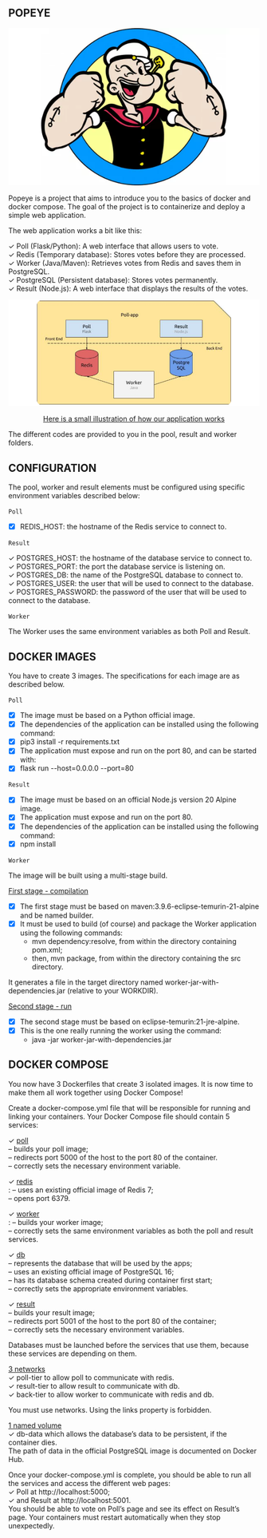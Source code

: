 ## POPEYE 
<p align="center">
  <img src="pictures/popeye.png" alt="popeye">
</p>

Popeye is a project that aims to introduce you to the basics of docker and docker compose.
The goal of the project is to containerize and deploy a simple web application.

The web application works a bit like this:

✓ Poll (Flask/Python): A web interface that allows users to vote.<br>
✓ Redis (Temporary database): Stores votes before they are processed.<br>
✓ Worker (Java/Maven): Retrieves votes from Redis and saves them in PostgreSQL.<br>
✓ PostgreSQL (Persistent database): Stores votes permanently.<br>
✓ Result (Node.js): A web interface that displays the results of the votes.<br>

![application](pictures/application.png)

<p align="center">
  <u> Here is a small illustration of how our application works </u>
</p>

The different codes are provided to you in the pool, result and worker folders.

## CONFIGURATION 

The pool, worker and result elements must be configured using specific environment variables described below:

`Poll`

- [x] REDIS_HOST: the hostname of the Redis service to connect to.

`Result`

✓ POSTGRES_HOST: the hostname of the database service to connect to. <br>
✓ POSTGRES_PORT: the port the database service is listening on. <br>
✓ POSTGRES_DB: the name of the PostgreSQL database to connect to. <br>
✓ POSTGRES_USER: the user that will be used to connect to the database.<br>
✓ POSTGRES_PASSWORD: the password of the user that will be used to connect to the database.<br>

`Worker`

The Worker uses the same environment variables as both Poll and Result.<br>

## DOCKER IMAGES

You have to create 3 images.
The specifications for each image are as described below.

`Poll`

- [x] The image must be based on a Python official image.
- [x] The dependencies of the application can be installed using the following command:
- [x] pip3 install -r requirements.txt
- [x] The application must expose and run on the port 80, and can be started with:
- [x] flask run --host=0.0.0.0 --port=80

`Result`

- [x] The image must be based on an official Node.js version 20 Alpine image.
- [x] The application must expose and run on the port 80.
- [x] The dependencies of the application can be installed using the following command:
- [x] npm install

`Worker`

The image will be built using a multi-stage build.

<u> First stage - compilation </u>

- [x] The first stage must be based on maven:3.9.6-eclipse-temurin-21-alpine and be named builder.
- [x] It must be used to build (of course) and package the Worker application using the following
commands: <br>
    - mvn dependency:resolve, from within the directory containing pom.xml;<br>
    - then, mvn package, from within the directory containing the src directory.<br>

It generates a file in the target directory named worker-jar-with-dependencies.jar (relative to your
WORKDIR).

<u> Second stage - run </u>

- [x] The second stage must be based on eclipse-temurin:21-jre-alpine.
- [x] This is the one really running the worker using the command:<br>
    - java -jar worker-jar-with-dependencies.jar

## DOCKER COMPOSE 

You now have 3 Dockerfiles that create 3 isolated images.
It is now time to make them all work together using Docker Compose!

Create a docker-compose.yml file that will be responsible for running and linking your containers.
Your Docker Compose file should contain 5 services:<br>

✓ <u> poll </u> <br>
– builds your poll image;<br>
– redirects port 5000 of the host to the port 80 of the container.<br>
– correctly sets the necessary environment variable.<br>

✓ <u> redis </u> <br>:
– uses an existing official image of Redis 7;<br>
– opens port 6379.<br>

✓ <u> worker </u> <br>:
– builds your worker image;<br>
– correctly sets the same environment variables as both the poll and result services.<br>

✓ <u> db </u> <br>
– represents the database that will be used by the apps;<br>
– uses an existing official image of PostgreSQL 16;<br>
– has its database schema created during container first start;<br>
– correctly sets the appropriate environment variables.<br>

✓ <u> result </u> <br>
– builds your result image;<br>
– redirects port 5001 of the host to the port 80 of the container;<br>
– correctly sets the necessary environment variables.<br>

Databases must be launched before the services that use them, because these services
are depending on them.

<u> 3 networks</u> <br>
✓ poll-tier to allow poll to communicate with redis.<br>
✓ result-tier to allow result to communicate with db.<br>
✓ back-tier to allow worker to communicate with redis and db.<br>

You must use networks. Using the links property is forbidden.

<u> 1 named volume </u> <br>
✓ db-data which allows the database’s data to be persistent, if the container dies.<br>
The path of data in the official PostgreSQL image is documented on Docker Hub.

Once your docker-compose.yml is complete, you should be able to run all the services and access the
different web pages:<br>
✓ Poll at http://localhost:5000; <br>
✓ and Result at http://localhost:5001. <br>
You should be able to vote on Poll’s page and see its effect on Result’s page.
Your containers must restart automatically when they stop unexpectedly.
